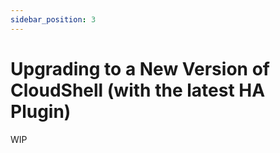 ```yaml
---
sidebar_position: 3
---
```


# Upgrading to a New Version of CloudShell (with the latest HA Plugin)

WIP